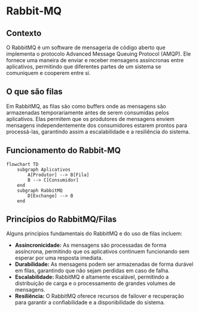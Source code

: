 # Rabbit-MQ

## Contexto

O RabbitMQ é um software de mensageria de código aberto que implementa o protocolo Advanced Message Queuing Protocol (AMQP). Ele fornece uma maneira de enviar e receber mensagens assíncronas entre aplicativos, permitindo que diferentes partes de um sistema se comuniquem e cooperem entre si.

## O que são filas

Em RabbitMQ, as filas são como buffers onde as mensagens são armazenadas temporariamente antes de serem consumidas pelos aplicativos. Elas permitem que os produtores de mensagens enviem mensagens independentemente dos consumidores estarem prontos para processá-las, garantindo assim a escalabilidade e a resiliência do sistema.

## Funcionamento do Rabbit-MQ

```mermaid
flowchart TD
    subgraph Aplicativos
        A[Produtor] --> B[Fila]
        B --> C[Consumidor]
    end
    subgraph RabbitMQ
        D[Exchange] --> B
    end
```

## Princípios do RabbitMQ/Filas

Alguns princípios fundamentais do RabbitMQ e do uso de filas incluem:

- **Assincronicidade:** As mensagens são processadas de forma assíncrona, permitindo que os aplicativos continuem funcionando sem esperar por uma resposta imediata.
- **Durabilidade:** As mensagens podem ser armazenadas de forma durável em filas, garantindo que não sejam perdidas em caso de falha.
- **Escalabilidade:** RabbitMQ é altamente escalável, permitindo a distribuição de carga e o processamento de grandes volumes de mensagens.
- **Resiliência:** O RabbitMQ oferece recursos de failover e recuperação para garantir a confiabilidade e a disponibilidade do sistema.